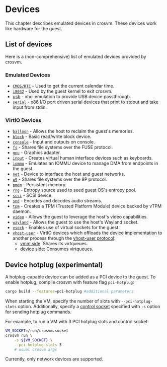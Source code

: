 # Devices

This chapter describes emulated devices in crosvm. These devices work like hardware for the guest.

## List of devices

Here is a (non-comprehensive) list of emulated devices provided by crosvm.

### Emulated Devices

- [`CMOS/RTC`] - Used to get the current calendar time.
- [`i8042`] - Used by the guest kernel to exit crosvm.
- [usb] - xhci emulation to provide USB device passthrough.
- [`serial`] - x86 I/O port driven serial devices that print to stdout and take input from stdin.

### VirtIO Devices

- [`balloon`] - Allows the host to reclaim the guest's memories.
- [`block`] - Basic read/write block device.
- [`console`] - Input and outputs on console.
- [`fs`] - Shares file systems over the FUSE protocol.
- [`gpu`] - Graphics adapter.
- [`input`] - Creates virtual human interface devices such as keyboards.
- [`iommu`] - Emulates an IOMMU device to manage DMA from endpoints in the guest.
- [`net`] - Device to interface the host and guest networks.
- [`p9`] - Shares file systems over the 9P protocol.
- [`pmem`] - Persistent memory.
- [`rng`] - Entropy source used to seed guest OS's entropy pool.
- [`scsi`] - SCSI device.
- [`snd`] - Encodes and decodes audio streams.
- [`tpm`] - Creates a TPM (Trusted Platform Module) device backed by vTPM daemon.
- [`video`] - Allows the guest to leverage the host's video capabilities.
- [`wayland`] - Allows the guest to use the host's Wayland socket.
- [`vsock`] - Enables use of virtual sockets for the guest.
- [`vhost-user`] - VirtIO devices which offloads the device implementation to another process
  through the [vhost-user protocol]:
  - [vmm side]: Shares its virtqueues.
  - [device side]: Consumes virtqueues.

## Device hotplug (experimental)

A hotplug-capable device can be added as a PCI device to the guest. To enable hotplug, compile
crosvm with feature flag `pci-hotplug`:

```sh
cargo build --features=pci-hotplug #additional parameters
```

When starting the VM, specify the number of slots with `--pci-hotplug-slots` option. Additionally,
specify a [control socket](../architecture/overview.md#the-vm-control-sockets) specified with `-s`
option for sending hotplug commands.

For example, to run a VM with 3 PCI hotplug slots and control socket:

```sh
VM_SOCKET=/run/crosvm.socket
crosvm run \
    -s ${VM_SOCKET} \
    --pci-hotplug-slots 3
    # usual crosvm args
```

Currently, only network devices are supported.

[device side]: https://chromium.googlesource.com/crosvm/crosvm/+/refs/heads/main/devices/src/virtio/vhost/user/device/
[usb]: usb.md
[vhost-user protocol]: https://qemu.readthedocs.io/en/latest/interop/vhost-user.html
[vmm side]: https://chromium.googlesource.com/crosvm/crosvm/+/refs/heads/main/devices/src/virtio/vhost/user/vmm/
[`balloon`]: balloon.md
[`block`]: block.md
[`cmos/rtc`]: https://chromium.googlesource.com/crosvm/crosvm/+/refs/heads/main/devices/src/cmos.rs
[`console`]: https://chromium.googlesource.com/crosvm/crosvm/+/refs/heads/main/devices/src/virtio/console.rs
[`fs`]: https://chromium.googlesource.com/crosvm/crosvm/+/refs/heads/main/devices/src/virtio/fs/
[`gpu`]: https://chromium.googlesource.com/crosvm/crosvm/+/refs/heads/main/devices/src/virtio/gpu/
[`i8042`]: https://chromium.googlesource.com/crosvm/crosvm/+/refs/heads/main/devices/src/i8042.rs
[`input`]: https://chromium.googlesource.com/crosvm/crosvm/+/refs/heads/main/devices/src/virtio/input/
[`iommu`]: https://chromium.googlesource.com/crosvm/crosvm/+/refs/heads/main/devices/src/virtio/iommu.rs
[`net`]: net.md
[`p9`]: https://chromium.googlesource.com/crosvm/crosvm/+/refs/heads/main/devices/src/virtio/p9.rs
[`pmem`]: pmem.md
[`rng`]: https://chromium.googlesource.com/crosvm/crosvm/+/refs/heads/main/devices/src/virtio/rng.rs
[`scsi`]: scsi.md
[`serial`]: https://chromium.googlesource.com/crosvm/crosvm/+/refs/heads/main/devices/src/serial.rs
[`snd`]: https://chromium.googlesource.com/crosvm/crosvm/+/refs/heads/main/devices/src/virtio/snd/
[`tpm`]: https://chromium.googlesource.com/crosvm/crosvm/+/refs/heads/main/devices/src/virtio/tpm.rs
[`vhost-user`]: vhost_user.md
[`video`]: video.md
[`vsock`]: https://chromium.googlesource.com/crosvm/crosvm/+/refs/heads/main/devices/src/virtio/vhost/vsock.rs
[`wayland`]: wayland.md
